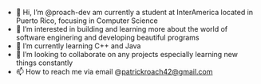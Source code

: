 - 👋 Hi, I’m @proach-dev am currently a student at InterAmerica located in Puerto Rico, focusing in Computer Science
- 👀 I’m interested in building and learning more about the world of software enginering and developing beautiful programs 
- 🌱 I’m currently learning C++ and Java
- 💞️ I’m looking to collaborate on any projects especially learning new things constantly
- 📫 How to reach me via email @patrickroach42@gmail.com

